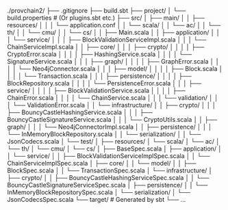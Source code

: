 ./provchain2/
├── .gitignore
├── build.sbt
├── project/
│   └── build.properties  # (Or plugins.sbt etc.)
├── src/
│   ├── main/
│   │   ├── resources/
│   │   │   └── application.conf
│   │   └── scala/
│   │       └── ac/
│   │           └── th/
│   │               └── cmu/
│   │                   └── cs/
│   │                       ├── Main.scala
│   │                       ├── application/
│   │                       │   └── service/
│   │                       │       ├── BlockValidationServiceImpl.scala
│   │                       │       └── ChainServiceImpl.scala
│   │                       ├── core/
│   │                       │   ├── crypto/
│   │                       │   │   ├── CryptoError.scala
│   │                       │   │   ├── HashingService.scala
│   │                       │   │   └── SignatureService.scala
│   │                       │   ├── graph/
│   │                       │   │   ├── GraphError.scala
│   │                       │   │   └── Neo4jConnector.scala
│   │                       │   ├── model/
│   │                       │   │   ├── Block.scala
│   │                       │   │   └── Transaction.scala
│   │                       │   ├── persistence/
│   │                       │   │   ├── BlockRepository.scala
│   │                       │   │   └── PersistenceError.scala
│   │                       │   ├── service/
│   │                       │   │   ├── BlockValidationService.scala
│   │                       │   │   ├── ChainError.scala
│   │                       │   │   └── ChainService.scala
│   │                       │   └── validation/
│   │                       │       └── ValidationError.scala
│   │                       └── infrastructure/
│   │                           ├── crypto/
│   │                           │   ├── BouncyCastleHashingService.scala
│   │                           │   ├── BouncyCastleSignatureService.scala
│   │                           │   └── CryptoUtils.scala
│   │                           ├── graph/
│   │                           │   └── Neo4jConnectorImpl.scala
│   │                           ├── persistence/
│   │                           │   └── InMemoryBlockRepository.scala
│   │                           └── serialization/
│   │                               └── JsonCodecs.scala
│   └── test/
│       ├── resources/
│       └── scala/
│           └── ac/
│               └── th/
│                   └── cmu/
│                       └── cs/
│                           ├── BaseSpec.scala
│                           ├── application/
│                           │   └── service/
│                           │       ├── BlockValidationServiceImplSpec.scala
│                           │       └── ChainServiceImplSpec.scala
│                           ├── core/
│                           │   └── model/
│                           │       ├── BlockSpec.scala
│                           │       └── TransactionSpec.scala
│                           └── infrastructure/
│                               ├── crypto/
│                               │   ├── BouncyCastleHashingServiceSpec.scala
│                               │   └── BouncyCastleSignatureServiceSpec.scala
│                               ├── persistence/
│                               │   └── InMemoryBlockRepositorySpec.scala
│                               └── serialization/
│                                   └── JsonCodecsSpec.scala
└── target/  # Generated by sbt
    └── ...
